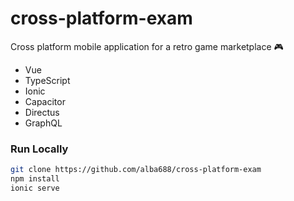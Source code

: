 # cross-platform-exam

Cross platform mobile application for a retro game marketplace 🎮

* Vue
* TypeScript
* Ionic
* Capacitor
* Directus
* GraphQL

### Run Locally
```bash
git clone https://github.com/alba688/cross-platform-exam
npm install
ionic serve
```
